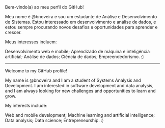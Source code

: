 Bem-vindo(a) ao meu perfil do GitHub!

Meu nome é @bnoveira e sou um estudante de Análise e Desenvolvimento de Sistemas. Estou interessado em desenvolvimento e análise de dados, e estou sempre procurando novos desafios e oportunidades para aprender e crescer.

Meus interesses incluem:

Desenvolvimento web e mobile;
Aprendizado de máquina e inteligência artificial;
Análise de dados;
Ciência de dados;
Empreendedorismo.
:)

----

Welcome to my GitHub profile!

My name is @bnoveira and I am a student of Systems Analysis and Development. I am interested in software development and data analysis, and I am always looking for new challenges and opportunities to learn and grow.

My interests include:

Web and mobile development;
Machine learning and artificial intelligence;
Data analysis;
Data science;
Entrepreneurship.
:)
